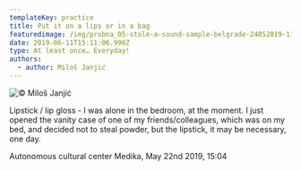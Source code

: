 ```yaml
---
templateKey: practice
title: Put it on a lips or in a bag
featuredimage: /img/probna_05-stole-a-sound-sample-belgrade-24052019-1137.jpg
date: 2019-06-11T15:11:06.990Z
type: At least once… Everyday!
authors:
  - author: Miloš Janjić
---
```

![© Miloš Janjić](/img/ruz.jpg "Lipstick © Miloš Janjić")

Lipstick / lip gloss - I was alone in the bedroom, at the moment. I just opened the vanity case of one of my friends/colleagues, which was on my bed, and decided not to steal powder, but the lipstick, it may be necessary, one day.

 Autonomous cultural center Medika, May 22nd 2019, 
15:04
